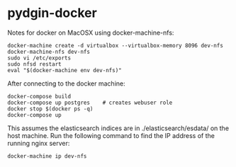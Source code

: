 # pydgin-docker

Notes for docker on MacOSX using docker-machine-nfs:
```
docker-machine create -d virtualbox --virtualbox-memory 8096 dev-nfs
docker-machine-nfs dev-nfs
sudo vi /etc/exports 
sudo nfsd restart
eval "$(docker-machine env dev-nfs)"
```

After connecting to the docker machine:
```
docker-compose build
docker-compose up postgres    # creates webuser role
docker stop $(docker ps -q)
docker-compose up
```

This assumes the elasticsearch indices are in ./elasticsearch/esdata/ on the host machine. Run 
the following command to find the IP address of the running nginx server:
```
docker-machine ip dev-nfs
```
